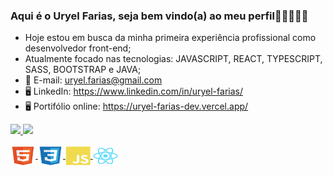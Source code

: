 ### Aqui é o Uryel Farias, seja bem vindo(a) ao meu perfil👋🏻👨🏻‍💻

- Hoje estou em busca da minha primeira experiência profissional como desenvolvedor front-end; 
- Atualmente focado nas tecnologias: JAVASCRIPT, REACT, TYPESCRIPT, SASS, BOOTSTRAP e JAVA;
- 📧 E-mail: uryel.farias@gmail.com 
- ️🖥 LinkedIn: https://www.linkedin.com/in/uryel-farias/
- ️🖥 Portifólio online: https://uryel-farias-dev.vercel.app/


<a href="https://github.com/uryel-farias">
  <img height="180em" src="https://github-readme-stats.vercel.app/api?username=uryel-farias&show_icons=true&theme=dracula&include_all_commits=true&count_private=true"/>
  <img height="180em" src="https://github-readme-stats.vercel.app/api/top-langs/?username=uryel-farias&layout=compact&langs_count=7&theme=dracula"/>

 </div>
<div style="display: inline_block"><br>
  <img align="center" alt="Rafa-HTML" height="30" width="40" src="https://raw.githubusercontent.com/devicons/devicon/master/icons/html5/html5-original.svg">
  <img align="center" alt="Rafa-CSS" height="30" width="40" src="https://raw.githubusercontent.com/devicons/devicon/master/icons/css3/css3-original.svg">
  <img align="center" alt="Rafa-Js" height="30" width="40" src="https://raw.githubusercontent.com/devicons/devicon/master/icons/javascript/javascript-plain.svg">
  <img align="center" alt="Rafa-React" height="30" width="40" src="https://raw.githubusercontent.com/devicons/devicon/master/icons/react/react-original.svg">
   
</div>
